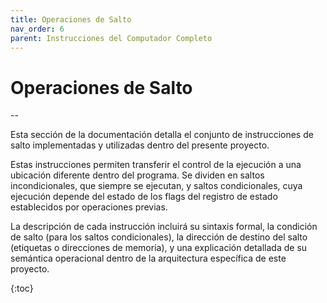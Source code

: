 ```yaml
---
title: Operaciones de Salto
nav_order: 6
parent: Instrucciones del Computador Completo
---
```


# Operaciones de Salto

--

Esta sección de la documentación detalla el conjunto de instrucciones de salto implementadas y utilizadas dentro del presente proyecto.

Estas instrucciones permiten transferir el control de la ejecución a una ubicación diferente dentro del programa. Se dividen en saltos incondicionales, que siempre se ejecutan, y saltos condicionales, cuya ejecución depende del estado de los flags del registro de estado establecidos por operaciones previas.

La descripción de cada instrucción incluirá su sintaxis formal, la condición de salto (para los saltos condicionales), la dirección de destino del salto (etiquetas o direcciones de memoria), y una explicación detallada de su semántica operacional dentro de la arquitectura específica de este proyecto.

{:toc}
